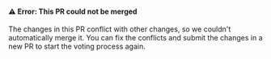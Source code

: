 #### :warning: Error: This PR could not be merged

The changes in this PR conflict with other changes, so we couldn't automatically merge it. You can fix the conflicts and submit the changes in a new PR to start the voting process again.